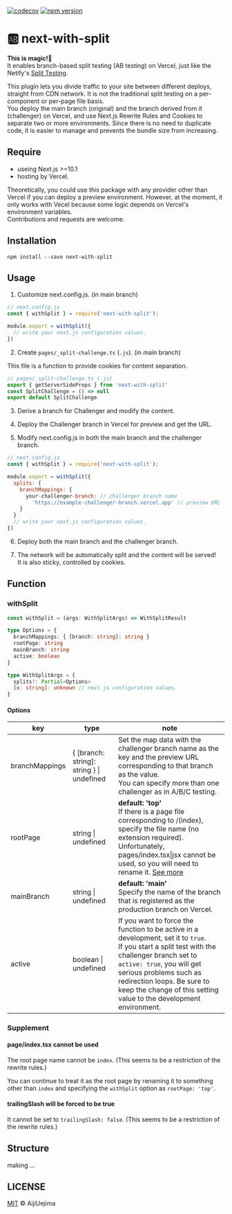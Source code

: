 [![codecov](https://codecov.io/gh/aiji42/next-with-split/branch/main/graph/badge.svg?token=P126VM3CI1)](https://codecov.io/gh/aiji42/next-with-split)
[![npm version](https://badge.fury.io/js/next-with-split.svg)](https://badge.fury.io/js/next-with-split)

# :ab: next-with-split

**This is magic!:crystal_ball:**  
It enables branch-based split testing (AB testing) on Vercel, just like the Netify's [Split Testing](https://docs.netlify.com/site-deploys/split-testing/).

This plugin lets you divide traffic to your site between different deploys, straight from CDN network. It is not the traditional split testing on a per-component or per-page file basis.   
You deploy the main branch (original) and the branch derived from it (challenger) on Vercel, and use Next.js Rewrite Rules and Cookies to separate two or more environments. Since there is no need to duplicate code, it is easier to manage and prevents the bundle size from increasing.

## Require

- useing Next.js >=10.1
- hosting by Vercel.

Theoretically, you could use this package with any provider other than Vercel if you can deploy a preview environment. However, at the moment, it only works with Vecel because some logic depends on Vercel's environment variables.  
Contributions and requests are welcome.

## Installation

```
npm install --save next-with-split
```

## Usage
1. Customize next.config.js. (in main branch)
```js
// next.config.js
const { withSplit } = require('next-with-split');

module.export = withSplit({
  // write your next.js configuration values.
})
```

2. Create `pages/_split-challenge.ts` (`.js`). (in main branch)  

This file is a function to provide cookies for content separation.
```ts
// pages/_split-challenge.ts (.js)
export { getServerSideProps } from 'next-with-split'
const SplitChallenge = () => null
export default SplitChallenge
```

3. Derive a branch for Challenger and modify the content.

4. Deploy the Challenger branch in Vercel for preview and get the URL.

5. Modify next.config.js in both the main branch and the challenger branch.

```js
// next.config.js
const { withSplit } = require('next-with-split');

module.export = withSplit({
  splits: {
    branchMappings: {
      your-challenger-branch: // challenger branch name
        'https://example-challenger-branch.vercel.app' // preview URL
    }
  }
  // write your next.js configuration values.
})
```

6. Deploy both the main branch and the challenger branch.

7. The network will be automatically split and the content will be served!  
It is also sticky, controlled by cookies.

## Function
### withSplit

```ts
const withSplit = (args: WithSplitArgs) => WithSplitResult

type Options = {
  branchMappings: { [branch: string]: string }
  rootPage: string
  mainBranch: string
  active: boolean
}

type WithSplitArgs = {
  splits?: Partial<Options>
  [x: string]: unknown // next.js configuration values.
}
```

#### Options

|key|type|note|
| ---- | ---- | ---- |
|branchMappings|{ [branch: string]: string } \| undefined|Set the map data with the challenger branch name as the key and the preview URL corresponding to that branch as the value.<br />You can specify more than one challenger as in A/B/C testing.|
|rootPage|string \| undefined|**default: 'top'**<br />If there is a page file corresponding to /(index), specify the file name (no extension required).<br />Unfortunately, pages/index.tsx\|jsx cannot be used, so you will need to rename it. [See more](https://github.com/aiji42/next-with-split#Supplement)|
|mainBranch|string \| undefined|**default: 'main'**<br />Specify the name of the branch that is registered as the production branch on Vercel.|
|active|boolean \| undefined|If you want to force the function to be active in a development, set it to `true`.<br />If you start a split test with the challenger branch set to `active: true`, you will get serious problems such as redirection loops. Be sure to keep the change of this setting value to the development environment.|

### Supplement

#### page/index.tsx cannot be used

The root page name cannot be `index`. (This seems to be a restriction of the rewrite rules.)

You can continue to treat it as the root page by renaming it to something other than `index` and specifying the `withSplit` option as `rootPage: 'top'`.

#### trailingSlash will be forced to be true

It cannot be set to `trailingSlash: false`. (This seems to be a restriction of the rewrite rules.)

## Structure

making ...

## LICENSE

[MIT](https://github.com/aiji42/next-with-split/blob/main/LICENSE) © AijiUejima